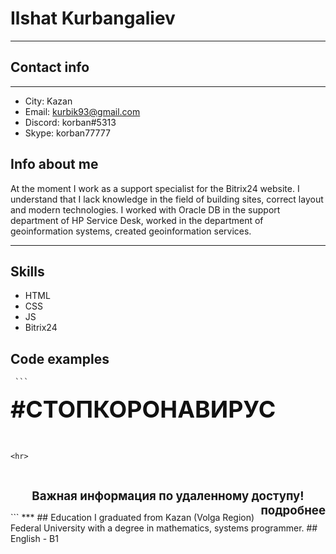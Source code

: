 # Ilshat Kurbangaliev
***
## Contact info
***
* City: Kazan
* Email: kurbik93@gmail.com
* Discord: korban#5313
* Skype: korban77777
## Info about me
  At the moment I work as a support specialist for the Bitrix24 website. I understand that I lack knowledge in the field of building sites, correct layout and modern technologies. I worked with Oracle DB in the support department of HP Service Desk, worked in the department of geoinformation systems, created geoinformation services.
  ***
## Skills
  * HTML
  * CSS
  * JS
  * Bitrix24
## Code examples
     ```
 <!DOCTYPE html>
<html lang="en">
<head>
    <meta charset="UTF-8">
    <meta name="viewport" content="width=device-width, initial-scale=1.0">
    <title>Document</title>
</head>
<body>

</body>
</html>
<form>

<span style="color: #111111; font-size: 20pt;"><b><span style="font-size: 28pt;">#СТОПКОРОНАВИРУС</span></b></span><br>
 <span style="color: #111111; font-size: 20pt;"><br>
 </span>

	<hr>
 <br>
	<p style="text-align: center;">
 <span style="font-size: 14pt;"><b>Важная информация по удаленному доступу! <span style="display:block; float:right" id="remote"> <b><a >подробнее</a></b> </span> </b></span><b> </b>
	</p>
  ```
  ***
## Education
            I graduated from Kazan (Volga Region) Federal University with a degree in mathematics, systems programmer.
## English - B1